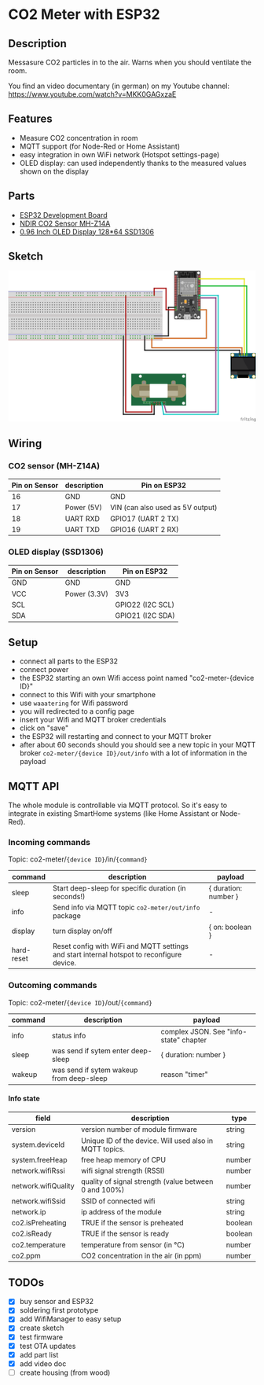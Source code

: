 # CO2 Meter with ESP32

## Description

Messasure CO2 particles in to the air.
Warns when you should ventilate the room.

You find an video documentary (in german) on my Youtube channel:
https://www.youtube.com/watch?v=MKK0GAGxzaE

## Features

- Measure CO2 concentration in room
- MQTT support (for Node-Red or Home Assistant)
- easy integration in own WiFi network (Hotspot settings-page)
- OLED display: can used independently thanks to the measured values shown on the display

## Parts

- [ESP32 Development Board](https://www.banggood.com/ESP32-Development-Board-WiFi+bluetooth-Ultra-Low-Power-Consumption-Dual-Cores-ESP-32-ESP-32S-Board-p-1109512.html?rmmds=myorder&cur_warehouse=CN)
- [NDIR CO2 Sensor MH-Z14A](https://www.banggood.com/NDIR-CO2-Sensor-MH-Z14A-PWM-NDIR-Infrared-Carbon-Dioxide-Sensor-Module-Serial-Port-0-5000PPM-Controller-p-1248270.html?rmmds=myorder&cur_warehouse=CZ)
- [0.96 Inch OLED Display 128\*64 SSD1306](https://www.banggood.com/3pcs-White-0_96-Inch-OLED-I2C-IIC-Communication-Display-128+64-LCD-Module-p-1572835.html?cur_warehouse=CN&rmmds=search)

## Sketch

![sketch](/docs/sketch_bb.png)

## Wiring

### CO2 sensor (MH-Z14A)

| Pin on Sensor | description | Pin on ESP32                     |
| ------------- | ----------- | -------------------------------- |
| 16            | GND         | GND                              |
| 17            | Power (5V)  | VIN (can also used as 5V output) |
| 18            | UART RXD    | GPIO17 (UART 2 TX)               |
| 19            | UART TXD    | GPIO16 (UART 2 RX)               |

### OLED display (SSD1306)

| Pin on Sensor | description  | Pin on ESP32     |
| ------------- | ------------ | ---------------- |
| GND           | GND          | GND              |
| VCC           | Power (3.3V) | 3V3              |
| SCL           |              | GPIO22 (I2C SCL) |
| SDA           |              | GPIO21 (I2C SDA) |

## Setup

- connect all parts to the ESP32
- connect power
- the ESP32 starting an own Wifi access point named "co2-meter-{device ID}"
- connect to this Wifi with your smartphone
- use `waaatering` for Wifi password
- you will redirected to a config page
- insert your Wifi and MQTT broker credentials
- click on "save"
- the ESP32 will restarting and connect to your MQTT broker
- after about 60 seconds should you should see a new topic in your MQTT broker `co2-meter/{device ID}/out/info` with a lot of information in the payload

## MQTT API

The whole module is controllable via MQTT protocol. So it's easy to integrate in existing SmartHome systems (like Home Assistant or Node-Red).

### Incoming commands

Topic: co2-meter/`{device ID}`/in/`{command}`

| command    | description                                                                                | payload              |
| ---------- | ------------------------------------------------------------------------------------------ | -------------------- |
| sleep      | Start deep-sleep for specific duration (in seconds!)                                       | { duration: number } |
| info       | Send info via MQTT topic `co2-meter/out/info` package                                      | -                    |
| display    | turn display on/off                                                                        | { on: boolean }      |
| hard-reset | Reset config with WiFi and MQTT settings and start internal hotspot to reconfigure device. | -                    |

### Outcoming commands

Topic: co2-meter/`{device ID}`/out/`{command}`

| command | description                              | payload                                |
| ------- | ---------------------------------------- | -------------------------------------- |
| info    | status info                              | complex JSON. See "info-state" chapter |
| sleep   | was send if sytem enter deep-sleep       | { duration: number }                   |
| wakeup  | was send if sytem wakeup from deep-sleep | reason "timer"                         |

#### Info state

| field               | description                                             | type    |
| ------------------- | ------------------------------------------------------- | ------- |
| version             | version number of module firmware                       | string  |
| system.deviceId     | Unique ID of the device. Will used also in MQTT topics. | string  |
| system.freeHeap     | free heap memory of CPU                                 | number  |
| network.wifiRssi    | wifi signal strength (RSSI)                             | number  |
| network.wifiQuality | quality of signal strength (value between 0 and 100%)   | number  |
| network.wifiSsid    | SSID of connected wifi                                  | string  |
| network.ip          | ip address of the module                                | string  |
| co2.isPreheating    | TRUE if the sensor is preheated                         | boolean |
| co2.isReady         | TRUE if the sensor is ready                             | boolean |
| co2.temperature     | temperature from sensor (in °C)                         | number  |
| co2.ppm             | CO2 concentration in the air (in ppm)                   | number  |

## TODOs

- [x] buy sensor and ESP32
- [x] soldering first prototype
- [x] add WifiManager to easy setup
- [x] create sketch
- [x] test firmware
- [x] test OTA updates
- [x] add part list
- [x] add video doc
- [ ] create housing (from wood)
